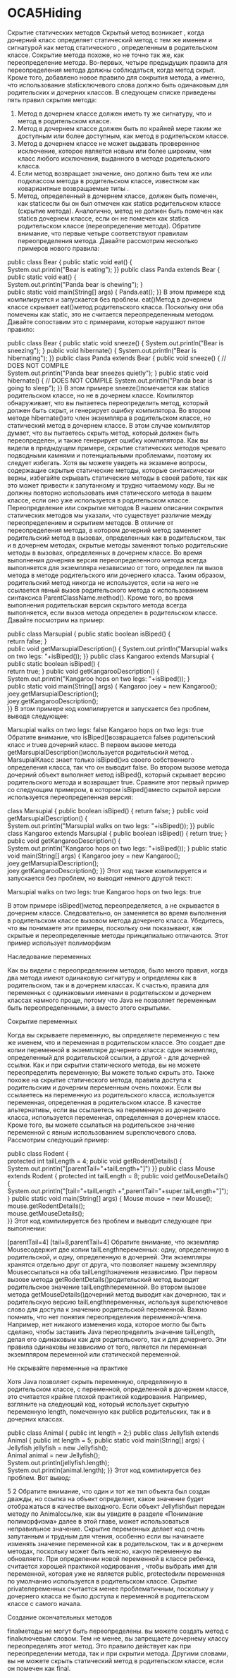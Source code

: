 # OCA5Hiding

Скрытие статических методов
Скрытый метод возникает , когда дочерний класс определяет статический метод с тем же именем и сигнатурой как метод статического , определенным в родительском классе.
Сокрытие метода похоже, но не точно так же, как переопределение метода. Во-первых, четыре предыдущих правила для переопределения метода должны соблюдаться, когда метод скрыт.
Кроме того, добавлено новое правило для сокрытия метода, а именно, что использование staticключевого слова должно быть одинаковым для родительских и дочерних классов.
В следующем списке приведены пять правил скрытия метода:
1.	Метод в дочернем классе должен иметь ту же сигнатуру, что и метод в родительском классе.
2.	Метод в дочернем классе должен быть по крайней мере таким же доступным или более доступным, как метод в родительском классе.
3.	Метод в дочернем классе не может выдавать проверенное исключение, которое является новым или более широким, чем класс любого исключения,
выданного в методе родительского класса.
4.	Если метод возвращает значение, оно должно быть тем же или подклассом метода в родительском классе, известном как ковариантные возвращаемые типы .
5.	Метод, определенный в дочернем классе, должен быть помечен, как staticесли бы он был отмечен как staticв родительском классе (скрытие метода). 
Аналогично, метод не должен быть помечен как staticв дочернем классе, если он не помечен как staticв родительском классе (переопределение метода).
Обратите внимание, что первые четыре соответствуют правилам переопределения метода.
Давайте рассмотрим несколько примеров нового правила:

public class Bear { 
 public static void eat() {  
  System.out.println("Bear is eating");
  }}
public class Panda extends Bear {
  public static void eat() {  
  System.out.println("Panda bear is chewing");
  }  
public static void main(String[] args) { 
   Panda.eat(); 
 }}
В этом примере код компилируется и запускается без проблем. eat()Метод в дочернем классе скрывает eat()метод родительского класса.
Поскольку они оба помечены как static, это не считается переопределенным методом. Давайте сопоставим это с примерами, которые нарушают пятое правило:

public class Bear { 
 public static void sneeze() { 
   System.out.println("Bear is sneezing");
  } 
 public void hibernate() { 
   System.out.println("Bear is hibernating"); 
 }}
public class Panda extends Bear { 
 public void sneeze() {  // DOES NOT COMPILE  
  System.out.println("Panda bear sneezes quietly"); 
 }
  public static void hibernate() {  // DOES NOT COMPILE
    System.out.println("Panda bear is going to sleep"); 
 }}
В этом примере sneeze()помечается как staticв родительском классе, но не в дочернем классе.
Компилятор обнаруживает, что вы пытаетесь переопределить метод, который должен быть скрыт, и генерирует ошибку компилятора.
Во втором методе hibernate()это член экземпляра в родительском классе, но статический метод в дочернем классе. В этом случае компилятор думает, 
что вы пытаетесь скрыть метод, который должен быть переопределен, и также генерирует ошибку компилятора.
Как вы видели в предыдущем примере, скрытие статических методов чревато подводными камнями и потенциальными проблемами,
поэтому их следует избегать. Хотя вы можете увидеть на экзамене вопросы, содержащие скрытые статические методы, которые синтаксически верны,
избегайте скрывать статические методы в своей работе, так как это может привести к запутанному и трудно читаемому коду.
Вы не должны повторно использовать имя статического метода в вашем классе, если оно уже используется в родительском классе.
Переопределение или сокрытие методов
В нашем описании сокрытия статических методов мы указали, что существует различие между переопределением и скрытием методов.
В отличие от переопределения метода, в котором дочерний метод заменяет родительский метод в вызовах, определенных как в родительском,
так и в дочернем методах, скрытые методы заменяют только родительские методы в вызовах, определенных в дочернем классе.
Во время выполнения дочерняя версия переопределенного метода всегда выполняется для экземпляра независимо от того, 
определен ли вызов метода в методе родительского или дочернего класса. Таким образом, родительский метод никогда не используется, 
если на него не ссылается явный вызов родительского метода с использованием синтаксиса ParentClassName.method(). Кроме того,
во время выполнения родительская версия скрытого метода всегда выполняется, если вызов метода определен в родительском классе. Давайте посмотрим на пример:

public class Marsupial { 
 public static boolean isBiped() {  
  return false;
  }  
public void getMarsupialDescription() { 
   System.out.println("Marsupial walks on two legs: "+isBiped());
  }}
public class Kangaroo extends Marsupial {
  public static boolean isBiped() {  
  return true; 
 } 
 public void getKangarooDescription() { 
   System.out.println("Kangaroo hops on two legs: "+isBiped());
  }  
public static void main(String[] args) { 
   Kangaroo joey = new Kangaroo();  
  joey.getMarsupialDescription();  
  joey.getKangarooDescription();  
}}
В этом примере код компилируется и запускается без проблем, выводя следующее:

Marsupial walks on two legs: false
Kangaroo hops on two legs: true
Обратите внимание, что isBiped()возвращается falseв родительский класс и trueв дочерний класс.
В первом вызове метода getMarsupialDescription()используется родительский метод . 
MarsupialКласс знает только isBiped()из своего собственного определения класса, так что он выводит false. Во втором вызове метода дочерний объект выполняет метод isBiped(), 
который скрывает версию родительского метода и возвращает true.
Сравните этот первый пример со следующим примером, в котором isBiped()вместо скрытой версии используется переопределенная версия:

class Marsupial { 
 public boolean isBiped() { 
   return false; 
 }
  public void getMarsupialDescription() {   
 System.out.println("Marsupial walks on two legs: "+isBiped());
  }}
public class Kangaroo extends Marsupial { 
 public boolean isBiped() { 
   return true;
  }
  public void getKangarooDescription() {    
System.out.println("Kangaroo hops on two legs: "+isBiped());
  }
  public static void main(String[] args) { 
   Kangaroo joey = new Kangaroo();  
  joey.getMarsupialDescription();  
  joey.getKangarooDescription();
  }}
Этот код также компилируется и запускается без проблем, но выводит немного другой текст:

Marsupial walks on two legs: true
Kangaroo hops on two legs: true

В этом примере isBiped()метод переопределяется, а не скрывается в дочернем классе. Следовательно, он заменяется во время выполнения в
родительском классе вызовом метода дочернего класса.
Убедитесь, что вы понимаете эти примеры, поскольку они показывают, как скрытые и переопределенные методы принципиально отличаются. 
Этот пример использует полиморфизм



Наследование переменных

Как вы видели с переопределением методов, было много правил, когда два метода имеют одинаковую сигнатуру и определены как в родительском, так и в дочернем классах. К счастью, правила для переменных с одинаковыми именами в родительском и дочернем классах намного проще, потому что Java не позволяет переменным быть переопределенными, а вместо этого скрытыми.


Сокрытие переменных

Когда вы скрываете переменную, вы определяете переменную с тем же именем, что и переменная в родительском классе. Это создает две копии переменной
в экземпляре дочернего класса: один экземпляр, определенный для родительской ссылки, а другой - для дочерней ссылки.
Как и при скрытии статического метода, вы не можете переопределить переменную; Вы можете только скрыть это. Также похоже на скрытие статического метода, правила доступа к родительским и дочерним переменным очень похожи. Если вы ссылаетесь на переменную из родительского класса, используется переменная, определенная в родительском классе. В качестве альтернативы, если вы ссылаетесь на переменную из дочернего класса, используется переменная, определенная в дочернем классе. Кроме того, вы можете ссылаться на родительское значение переменной с явным использованием superключевого слова. Рассмотрим следующий пример:

public class Rodent {  
protected int tailLength = 4; 
 public void getRodentDetails() {  
  System.out.println("[parentTail="+tailLength+"]")
  }}
public class Mouse extends Rodent { 
 protected int tailLength = 8;
  public void getMouseDetails(){  
  System.out.println("[tail="+tailLength +",parentTail="+super.tailLength+"]"); 
 } 
 public static void main(String[] args) { 
   Mouse mouse = new Mouse(); 
   mouse.getRodentDetails();  
  mouse.getMouseDetails();  
}}
Этот код компилируется без проблем и выводит следующее при выполнении:

[parentTail=4]
[tail=8,parentTail=4]
Обратите внимание, что экземпляр Mouseсодержит две копии tailLengthпеременных: одну, определенную в родительской, и одну, определенную в дочерней. Эти экземпляры хранятся отдельно друг от друга, что позволяет нашему экземпляру Mouseссылаться на оба tailLengthзначения независимо. При первом вызове метода getRodentDetails()родительский метод выводит родительское значение tailLengthпеременной. Во втором вызове метода getMouseDetails()дочерний метод выводит как дочернюю,
так и родительскую версию tailLengthпеременных, используя superключевое слово для доступа к значению родительской переменной.
Важно помнить, что нет понятия переопределения переменной-члена. Например, нет никакого изменения кода, которое могло бы быть сделано, чтобы заставить Java переопределить значение tailLength, делая его одинаковым как для родительского, так и для дочернего. Эти правила одинаковы независимо от того,
является ли переменная экземпляром переменной или статической переменной.


Не скрывайте переменные на практике

Хотя Java позволяет скрыть переменную, определенную в родительском классе, с переменной, определенной в дочернем классе, это считается крайне плохой практикой кодирования. Например, взгляните на следующий код, который использует скрытую переменную length, помеченную как publicв родительских, так и в дочерних классах.

public class Animal {  public int length = 2;}
public class Jellyfish extends Animal {
  public int length = 5; 
 public static void main(String[] args) {  
  Jellyfish jellyfish = new Jellyfish();  
  Animal animal = new Jellyfish();  
  System.out.println(jellyfish.length);   
 System.out.println(animal.length); 
 }}
Этот код компилируется без проблем. Вот вывод:

5
2
Обратите внимание, что один и тот же тип объекта был создан дважды, но ссылка на объект определяет, какое значение будет отображаться в качестве выходного. Если объект Jellyfishбыл передан методу по Animalссылке, как вы увидите в разделе «Понимание полиморфизма» далее в этой главе, может использоваться неправильное значение.
Скрытие переменных делает код очень запутанным и трудным для чтения, особенно если вы начинаете изменять значение переменной как в родительском, так и в дочернем методах, поскольку может быть неясно, какую переменную вы обновляете.
При определении новой переменной в классе ребенка, считается хорошей практикой кодирования , чтобы выбрать имя для переменной, которая уже не является public, protectedили переменная по умолчанию используется в родительском классе. Скрытие privateпеременных считается менее проблематичным,
поскольку у дочернего класса не было доступа к переменной в родительском классе с самого начала.

Создание окончательных методов

 finalметоды не могут быть переопределены. вы можете создать метод с finalключевым словом. Тем не менее, вы запрещаете дочернему классу переопределять этот метод. Это правило действует как при переопределении метода, так и при скрытии метода. Другими словами, вы не можете скрыть статический метод в родительском классе, если он помечен как final.


